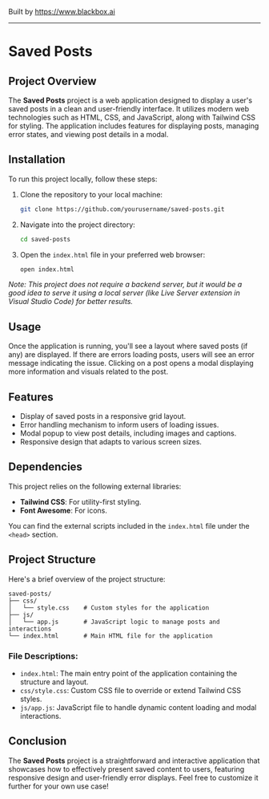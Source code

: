 
Built by https://www.blackbox.ai

---

# Saved Posts

## Project Overview
The **Saved Posts** project is a web application designed to display a user's saved posts in a clean and user-friendly interface. It utilizes modern web technologies such as HTML, CSS, and JavaScript, along with Tailwind CSS for styling. The application includes features for displaying posts, managing error states, and viewing post details in a modal.

## Installation
To run this project locally, follow these steps:

1. Clone the repository to your local machine:
   ```bash
   git clone https://github.com/yourusername/saved-posts.git
   ```
2. Navigate into the project directory:
   ```bash
   cd saved-posts
   ```
3. Open the `index.html` file in your preferred web browser:
   ```bash
   open index.html
   ```

_Note: This project does not require a backend server, but it would be a good idea to serve it using a local server (like Live Server extension in Visual Studio Code) for better results._

## Usage
Once the application is running, you'll see a layout where saved posts (if any) are displayed. If there are errors loading posts, users will see an error message indicating the issue. Clicking on a post opens a modal displaying more information and visuals related to the post.

## Features
- Display of saved posts in a responsive grid layout.
- Error handling mechanism to inform users of loading issues.
- Modal popup to view post details, including images and captions.
- Responsive design that adapts to various screen sizes.

## Dependencies
This project relies on the following external libraries:
- **Tailwind CSS**: For utility-first styling.
- **Font Awesome**: For icons.

You can find the external scripts included in the `index.html` file under the `<head>` section.

## Project Structure
Here's a brief overview of the project structure:

```
saved-posts/
├── css/
│   └── style.css    # Custom styles for the application
├── js/
│   └── app.js       # JavaScript logic to manage posts and interactions
└── index.html       # Main HTML file for the application
```

### File Descriptions:
- `index.html`: The main entry point of the application containing the structure and layout.
- `css/style.css`: Custom CSS file to override or extend Tailwind CSS styles.
- `js/app.js`: JavaScript file to handle dynamic content loading and modal interactions.

## Conclusion
The **Saved Posts** project is a straightforward and interactive application that showcases how to effectively present saved content to users, featuring responsive design and user-friendly error displays. Feel free to customize it further for your own use case!